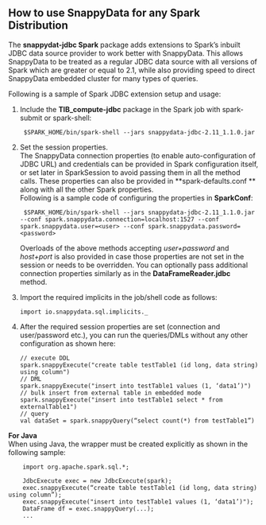 ## How to use SnappyData for any Spark Distribution

The **snappydat-jdbc Spark** package adds extensions to Spark’s inbuilt JDBC data source provider to work better with SnappyData. This allows SnappyData to be treated as a regular JDBC data source with all versions of Spark which are greater or equal to 2.1, while also providing speed to direct SnappyData embedded cluster for many types of queries.

Following is a sample of Spark JDBC extension setup and usage: 

1. Include the **TIB_compute-jdbc** package in the Spark job with spark-submit or spark-shell:

		$SPARK_HOME/bin/spark-shell --jars snappydata-jdbc-2.11_1.1.0.jar
    
2. Set the session properties.</br>The SnappyData connection properties (to enable auto-configuration of JDBC URL) and credentials can be provided in Spark configuration itself, or set later in SparkSession to avoid passing them in all the method calls. These properties can also be provided in **spark-defaults.conf ** along with all the other Spark properties.</br> Following is a sample code of configuring the properties in **SparkConf**:

		$SPARK_HOME/bin/spark-shell --jars snappydata-jdbc-2.11_1.1.0.jar --conf spark.snappydata.connection=localhost:1527 --conf spark.snappydata.user=<user> --conf spark.snappydata.password=<password>

	Overloads of the above methods accepting *user+password* and *host+port* is also provided in case those properties are not set in the session or needs to be overridden. You can optionally pass additional connection properties similarly as in the **DataFrameReader.jdbc** method.

4.	Import the required implicits in the job/shell code as follows:

		import io.snappydata.sql.implicits._

4.	After the required session properties are set (connection and user/password etc.), you can run the queries/DMLs without any other configuration as shown here:

        // execute DDL
        spark.snappyExecute("create table testTable1 (id long, data string) using column")
        // DML
        spark.snappyExecute("insert into testTable1 values (1, ‘data1’)")
        // bulk insert from external table in embedded mode
        spark.snappyExecute("insert into testTable1 select * from externalTable1")
        // query
        val dataSet = spark.snappyQuery(“select count(*) from testTable1”)

**For Java**</br>
	When using Java, the wrapper must be created explicitly as shown in the following sample:

        import org.apache.spark.sql.*;

        JdbcExecute exec = new JdbcExecute(spark);
        exec.snappyExecute(“create table testTable1 (id long, data string) using column”);
        exec.snappyExecute("insert into testTable1 values (1, ‘data1’)");
        DataFrame df = exec.snappyQuery(...);
        ...